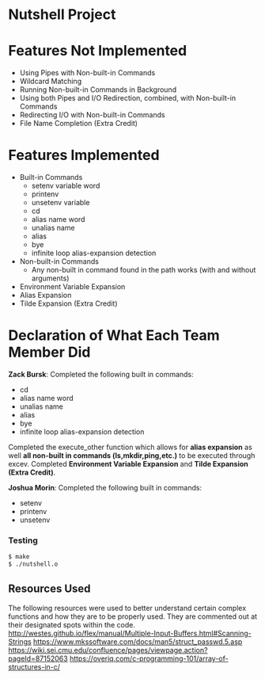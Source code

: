 # Nutshell Project

# Features Not Implemented
* Using Pipes with Non-built-in Commands
* Wildcard Matching
* Running Non-built-in Commands in Background
* Using both Pipes and I/O Redirection, combined, with Non-built-in Commands
* Redirecting I/O with Non-built-in Commands
* File Name Completion (Extra Credit)

# Features Implemented
* Built-in Commands
    *  setenv variable word 
    *  printenv 
    *  unsetenv variable 
    *  cd 
    *  alias name word 
    *  unalias name 
    *  alias 
    *  bye 
    *  infinite loop alias-expansion detection
* Non-built-in Commands
    * Any non-built in command found in the path works (with and without arguments) 
* Environment Variable Expansion
* Alias Expansion
* Tilde Expansion (Extra Credit)

# Declaration of What Each Team Member Did
**Zack Bursk**: 
Completed the following built in commands:
*  cd 
*  alias name word 
*  unalias name 
*  alias 
*  bye 
*  infinite loop alias-expansion detection

Completed the execute_other function which allows for **alias expansion** as well **all non-built in commands (ls,mkdir,ping,etc.)** to be executed through excev.
Completed **Environment Variable Expansion** and **Tilde Expansion (Extra Credit)**.

**Joshua Morin**:
Completed the following built in commands:
*  setenv
*  printenv
*  unsetenv


### Testing
```sh
$ make
$ ./nutshell.o
```


## Resources Used
The following resources were used to better understand certain complex functions and how they are to be properly used.  They are commented out at their designated spots within the code.
http://westes.github.io/flex/manual/Multiple-Input-Buffers.html#Scanning-Strings
https://www.mkssoftware.com/docs/man5/struct_passwd.5.asp
https://wiki.sei.cmu.edu/confluence/pages/viewpage.action?pageId=87152063
https://overiq.com/c-programming-101/array-of-structures-in-c/
